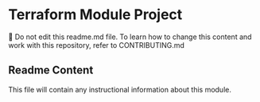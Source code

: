 # Terraform Module Project

:no_entry_sign: Do not edit this readme.md file. To learn how to change this content and work with this repository, refer to CONTRIBUTING.md

## Readme Content
This file will contain any instructional information about this module. 